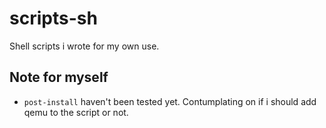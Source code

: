 # scripts-sh

Shell scripts i wrote for my own use.

## Note for myself

- `post-install` haven't been tested yet. Contumplating on if i should add qemu to the script or not.
